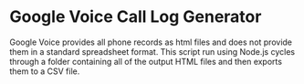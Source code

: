 # Google Voice Call Log Generator
Google Voice provides all phone records as html files and does not provide them in a standard spreadsheet format. This script run using Node.js cycles through a folder containing all of the output HTML files and then exports them to a CSV file.

